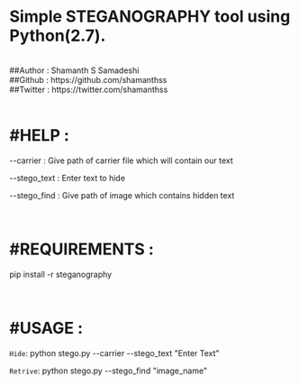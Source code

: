 # Simple STEGANOGRAPHY tool using Python(2.7).
<br>
##Author : Shamanth S Samadeshi
<br>
##Github : https://github.com/shamanthss
<br>
##Twitter : https://twitter.com/shamanthss 

<br>
<br>

# #HELP :

  --carrier    : Give path of carrier file which will contain our text

  --stego_text : Enter text to hide

  --stego_find : Give path of image which contains hidden text

<br>

# #REQUIREMENTS :
 
  pip install -r steganography 

<br>

# #USAGE : 

 `Hide`: python stego.py --carrier --stego_text "Enter Text"

 `Retrive`: python stego.py --stego_find "image_name"
